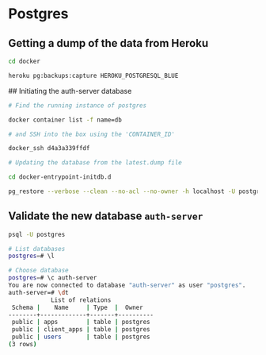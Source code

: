 # Postgres

## Getting a dump of the data from Heroku

```sh
cd docker

heroku pg:backups:capture HEROKU_POSTGRESQL_BLUE
```

## Initiating the auth-server database

```sh
# Find the running instance of postgres

docker container list -f name=db

# and SSH into the box using the 'CONTAINER_ID'

docker_ssh d4a3a339ffdf

# Updating the database from the latest.dump file

cd docker-entrypoint-initdb.d

pg_restore --verbose --clean --no-acl --no-owner -h localhost -U postgres -d auth-server latest.dump
```

## Validate the new database `auth-server`

```sh
psql -U postgres

# List databases
postgres=# \l

# Choose database
postgres=# \c auth-server
You are now connected to database "auth-server" as user "postgres".
auth-server=# \dt
            List of relations
 Schema |    Name     | Type  |  Owner   
--------+-------------+-------+----------
 public | apps        | table | postgres
 public | client_apps | table | postgres
 public | users       | table | postgres
(3 rows)

```


